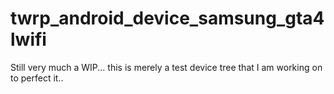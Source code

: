 # twrp_android_device_samsung_gta4lwifi
 
Still very much a WIP... this is merely a test device tree that I am working on to perfect it..
